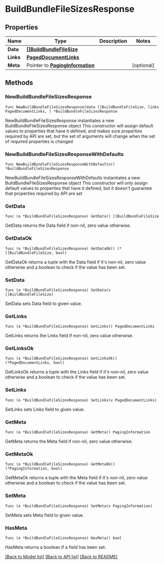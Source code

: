 # BuildBundleFileSizesResponse

## Properties

Name | Type | Description | Notes
------------ | ------------- | ------------- | -------------
**Data** | [**[]BuildBundleFileSize**](BuildBundleFileSize.md) |  | 
**Links** | [**PagedDocumentLinks**](PagedDocumentLinks.md) |  | 
**Meta** | Pointer to [**PagingInformation**](PagingInformation.md) |  | [optional] 

## Methods

### NewBuildBundleFileSizesResponse

`func NewBuildBundleFileSizesResponse(data []BuildBundleFileSize, links PagedDocumentLinks, ) *BuildBundleFileSizesResponse`

NewBuildBundleFileSizesResponse instantiates a new BuildBundleFileSizesResponse object
This constructor will assign default values to properties that have it defined,
and makes sure properties required by API are set, but the set of arguments
will change when the set of required properties is changed

### NewBuildBundleFileSizesResponseWithDefaults

`func NewBuildBundleFileSizesResponseWithDefaults() *BuildBundleFileSizesResponse`

NewBuildBundleFileSizesResponseWithDefaults instantiates a new BuildBundleFileSizesResponse object
This constructor will only assign default values to properties that have it defined,
but it doesn't guarantee that properties required by API are set

### GetData

`func (o *BuildBundleFileSizesResponse) GetData() []BuildBundleFileSize`

GetData returns the Data field if non-nil, zero value otherwise.

### GetDataOk

`func (o *BuildBundleFileSizesResponse) GetDataOk() (*[]BuildBundleFileSize, bool)`

GetDataOk returns a tuple with the Data field if it's non-nil, zero value otherwise
and a boolean to check if the value has been set.

### SetData

`func (o *BuildBundleFileSizesResponse) SetData(v []BuildBundleFileSize)`

SetData sets Data field to given value.


### GetLinks

`func (o *BuildBundleFileSizesResponse) GetLinks() PagedDocumentLinks`

GetLinks returns the Links field if non-nil, zero value otherwise.

### GetLinksOk

`func (o *BuildBundleFileSizesResponse) GetLinksOk() (*PagedDocumentLinks, bool)`

GetLinksOk returns a tuple with the Links field if it's non-nil, zero value otherwise
and a boolean to check if the value has been set.

### SetLinks

`func (o *BuildBundleFileSizesResponse) SetLinks(v PagedDocumentLinks)`

SetLinks sets Links field to given value.


### GetMeta

`func (o *BuildBundleFileSizesResponse) GetMeta() PagingInformation`

GetMeta returns the Meta field if non-nil, zero value otherwise.

### GetMetaOk

`func (o *BuildBundleFileSizesResponse) GetMetaOk() (*PagingInformation, bool)`

GetMetaOk returns a tuple with the Meta field if it's non-nil, zero value otherwise
and a boolean to check if the value has been set.

### SetMeta

`func (o *BuildBundleFileSizesResponse) SetMeta(v PagingInformation)`

SetMeta sets Meta field to given value.

### HasMeta

`func (o *BuildBundleFileSizesResponse) HasMeta() bool`

HasMeta returns a boolean if a field has been set.


[[Back to Model list]](../README.md#documentation-for-models) [[Back to API list]](../README.md#documentation-for-api-endpoints) [[Back to README]](../README.md)


